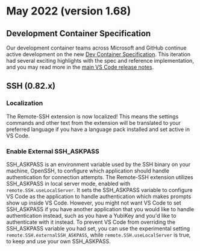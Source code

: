 # May 2022 (version 1.68)

## Development Container Specification

Our development container teams across Microsoft and GitHub continue active development on the new [Dev Container Specification](https://github.com/devcontainers/spec). This iteration had several exciting highlights with the spec and reference implementation, and you may read more in the [main VS Code release notes](https://code.visualstudio.com/updates/v1_68#_development-container-specification).


## SSH (0.82.x)

### Localization

The Remote-SSH extension is now localized! This means the settings commands and other text from the extension will be translated to your preferred language if you have a language pack installed and set active in VS Code.


### Enable External SSH_ASKPASS

SSH_ASKPASS is an environment variable used by the SSH binary on your machine, OpenSSH, to configure which application should handle authentication for connection attempts. The Remote-SSH extension utilizes SSH_ASKPASS in local server mode, enabled with `remote.SSH.useLocalServer`. It sets the SSH_ASKPASS variable to configure VS Code as the application to handle authentication which makes prompts show up inside VS Code. However, you might not want VS Code to set SSH_ASKPASS if you have another application that you would like to handle authentication instead, such as you have a YubiKey and you'd like to authenticate with it instead. To prevent VS Code from overriding the SSH_ASKPASS variable you had set, you can use the experimental setting `remote.SSH.externalSSH_ASKPASS`, while `remote.SSH.useLocalServer` is true, to keep and use your own SSH_ASKPASS.
